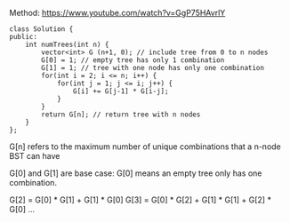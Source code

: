 Method:
https://www.youtube.com/watch?v=GgP75HAvrlY
```
class Solution {
public:
    int numTrees(int n) {
        vector<int> G (n+1, 0); // include tree from 0 to n nodes
        G[0] = 1; // empty tree has only 1 combination
        G[1] = 1; // tree with one node has only one combination
        for(int i = 2; i <= n; i++) {
            for(int j = 1; j <= i; j++) {
                G[i] += G[j-1] * G[i-j];
            }
        }
        return G[n]; // return tree with n nodes
    }
};
```

G[n] refers to the maximum number of unique combinations that a n-node BST can have

G[0] and G[1] are base case:
G[0] means an empty tree only has one combination.

G[2] = G[0] * G[1] + G[1] * G[0]
G[3] = G[0] * G[2] + G[1] * G[1] + G[2] * G[0]
...